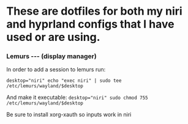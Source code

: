 # These are dotfiles for both my niri and hyprland configs that I have used or are using.

### Lemurs --- (display manager)

In order to add a session to lemurs run:

```desktop="niri" echo "exec niri" | sudo tee /etc/lemurs/wayland/$desktop```

And make it executable: 
```desktop="niri" sudo chmod 755 /etc/lemurs/wayland/$desktop```

Be sure to install xorg-xauth so inputs work in niri
